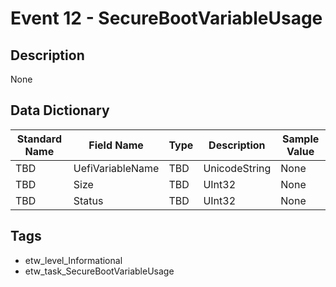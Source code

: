 # Event 12 - SecureBootVariableUsage

## Description
None

## Data Dictionary
|Standard Name|Field Name|Type|Description|Sample Value|
|---|---|---|---|---|
|TBD|UefiVariableName|TBD|UnicodeString|None|None|
|TBD|Size|TBD|UInt32|None|None|
|TBD|Status|TBD|UInt32|None|None|

## Tags
* etw_level_Informational
* etw_task_SecureBootVariableUsage